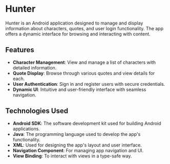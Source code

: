 # Hunter

Hunter is an Android application designed to manage and display information about characters, quotes, and user login functionality. The app offers a dynamic interface for browsing and interacting with content.

## Features

- **Character Management**: View and manage a list of characters with detailed information.
- **Quote Display**: Browse through various quotes and view details for each.
- **User Authentication**: Sign in and register users with secure credentials.
- **Dynamic UI**: Intuitive and user-friendly interface with seamless navigation.

## Technologies Used

- **Android SDK**: The software development kit used for building Android applications.
- **Java**: The programming language used to develop the app's functionality.
- **XML**: Used for designing the app's layout and user interface.
- **Navigation Component**: For managing app navigation and UI.
- **View Binding**: To interact with views in a type-safe way.

